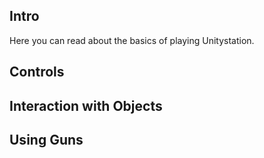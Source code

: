 ## Intro
Here you can read about the basics of playing Unitystation.

## Controls

## Interaction with Objects

## Using Guns

